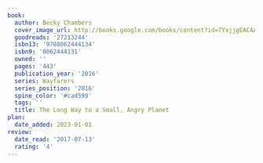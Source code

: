 ```yaml
---
book:
  author: Becky Chambers
  cover_image_url: http://books.google.com/books/content?id=7YxjjgEACAAJ&printsec=frontcover&img=1&zoom=1&source=gbs_api
  goodreads: '27213244'
  isbn13: '9780062444134'
  isbn9: '0062444131'
  owned: ''
  pages: '443'
  publication_year: '2016'
  series: Wayfarers
  series_position: '2016'
  spine_color: '#cad599'
  tags: ''
  title: The Long Way to a Small, Angry Planet
plan:
  date_added: 2023-01-01
review:
  date_read: '2017-07-13'
  rating: '4'
---
```

